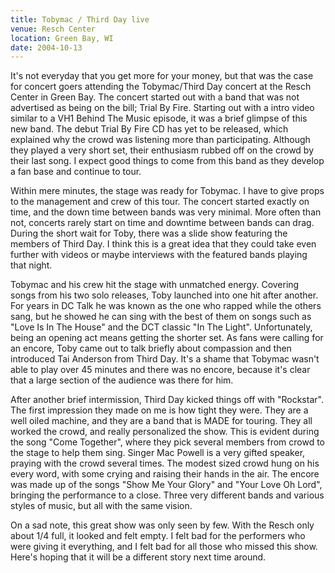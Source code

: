 ```yaml
---
title: Tobymac / Third Day live
venue: Resch Center
location: Green Bay, WI
date: 2004-10-13
---
```


It's not everyday that you get more for your money, but that was the case for concert goers attending the Tobymac/Third Day concert at the Resch Center in Green Bay. The concert started out with a band that was not advertised as being on the bill; Trial By Fire. Starting out with a intro video similar to a VH1 Behind The Music episode, it was a brief glimpse of this new band. The debut Trial By Fire CD has yet to be released, which explained why the crowd was listening more than participating. Although they played a very short set, their enthusiasm rubbed off on the crowd by their last song. I expect good things to come from this band as they develop a fan base and continue to tour.

Within mere minutes, the stage was ready for Tobymac. I have to give props to the management and crew of this tour. The concert started exactly on time, and the down time between bands was very minimal. More often than not, concerts rarely start on time and downtime between bands can drag. During the short wait for Toby, there was a slide show featuring the members of Third Day. I think this is a great idea that they could take even further with videos or maybe interviews with the featured bands playing that night.

Tobymac and his crew hit the stage with unmatched energy. Covering songs from his two solo releases, Toby launched into one hit after another. For years in DC Talk he was known as the one who rapped while the others sang, but he showed he can sing with the best of them on songs such as "Love Is In The House" and the DCT classic "In The Light". Unfortunately, being an opening act means getting the shorter set. As fans were calling for an encore, Toby came out to talk briefly about compassion and then introduced Tai Anderson from Third Day. It's a shame that Tobymac wasn't able to play over 45 minutes and there was no encore, because it's clear that a large section of the audience was there for him.

After another brief intermission, Third Day kicked things off with "Rockstar". The first impression they made on me is how tight they were. They are a well oiled machine, and they are a band that is MADE for touring. They all worked the crowd, and really personalized the show. This is evident during the song "Come Together", where they pick several members from crowd to the stage to help them sing. Singer Mac Powell is a very gifted speaker, praying with the crowd several times. The modest sized crowd hung on his every word, with some crying and raising their hands in the air. The encore was made up of the songs "Show Me Your Glory" and "Your Love Oh Lord", bringing the performance to a close. Three very different bands and various styles of music, but all with the same vision.

On a sad note, this great show was only seen by few. With the Resch only about 1/4 full, it looked and felt empty. I felt bad for the performers who were giving it everything, and I felt bad for all those who missed this show. Here's hoping that it will be a different story next time around.
